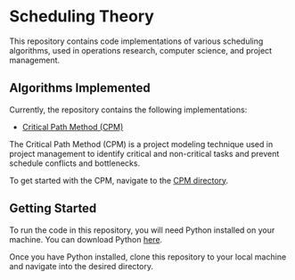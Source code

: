 # Scheduling Theory

This repository contains code implementations of various scheduling algorithms, used in operations research, computer science, and project management.

## Algorithms Implemented

Currently, the repository contains the following implementations:

- [Critical Path Method (CPM)](./CPM/)

The Critical Path Method (CPM) is a project modeling technique used in project management to identify critical and non-critical tasks and prevent schedule conflicts and bottlenecks.

To get started with the CPM, navigate to the [CPM directory](./CPM/).

## Getting Started

To run the code in this repository, you will need Python installed on your machine. You can download Python [here](https://www.python.org/downloads/).

Once you have Python installed, clone this repository to your local machine and navigate into the desired directory.

